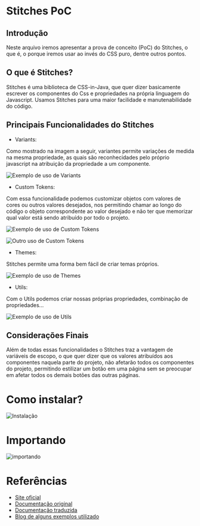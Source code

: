 # **Stitches PoC**
## Introdução
Neste arquivo iremos apresentar a prova de conceito (PoC) do Stitches, o que é, o porque iremos usar ao invés do CSS puro, dentre outros pontos.
## O que é Stitches?
Stitches é uma biblioteca de CSS-in-Java, que quer dizer basicamente escrever os componentes do Css e propriedades na própria linguagem do Javascript.
Usamos Stitches para uma maior facilidade e manutenabilidade do código.
## Principais Funcionalidades do Stitches
* Variants:

Como mostrado na imagem a seguir, variantes permite variações de medida na mesma propriedade, as quais são reconhecidades pelo próprio javascript na atribuição da propriedade a um componente.

![Exemplo de uso de Variants](https://www.javascript.christmas/assets/stitches-03.png)

* Custom Tokens:

Com essa funcionalidade podemos customizar objetos com valores de cores ou outros valores desejados, nos permitindo chamar ao longo do código o objeto correspondente ao valor desejado e não ter que memorizar qual valor está sendo atribuído por todo o projeto.

![Exemplo de uso de Custom Tokens](https://www.javascript.christmas/assets/stitches-02.png)

![Outro uso de Custom Tokens](https://github.com/xnd-dev/ipas/assets/71663097/b823ee70-b386-43b8-aef4-33c6bd76fa34)

* Themes:

Stitches permite uma forma bem fácil de criar temas próprios.

![Exemplo de uso de Themes](https://github.com/xnd-dev/ipas/assets/71663097/e0e4b873-15d0-4d5e-b9f4-a654f4685ddf)

* Utils:

Com o Utils podemos criar nossas próprias propriedades, combinação de propriedades...

![Exemplo de uso de Utils](https://github.com/xnd-dev/ipas/assets/71663097/f161e38d-4668-42d4-8623-2a99f6d1d551)

## Considerações Finais
Além de todas essas funcionalidades o Stitches traz a vantagem de variáveis de escopo, o que quer dizer que os valores atribuídos aos componentes naquela parte do projeto, não afetarão todos os componentes do projeto, permitindo estilizar um botão em uma página sem se preocupar em afetar todos os demais botões das outras páginas.

# Como instalar?

![Instalação](https://github.com/xnd-dev/ipas/assets/71663097/6d80f04e-803e-4ed3-a1f5-d9cfc6b2e864)

# Importando

![importando](https://github.com/xnd-dev/ipas/assets/71663097/0b8d7a3f-a447-4431-9fcb-0913287ba744)

# Referências
* [Site oficial](https://stitches.dev/)
* [Documentação original](https://stitches.dev/docs/installation)
* [Documentação traduzida](https://stitches-docs-pt.vercel.app/docs/introduction)
* [Blog de alguns exemplos utilizado](https://www.javascript.christmas/2020/15)
